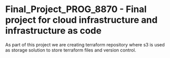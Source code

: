 # Final_Project_PROG_8870 - Final project for cloud infrastructure and infrastructure as code

As part of this project we are creating terraform repository where s3 is used as storage solution to store terraform files and version control. 


